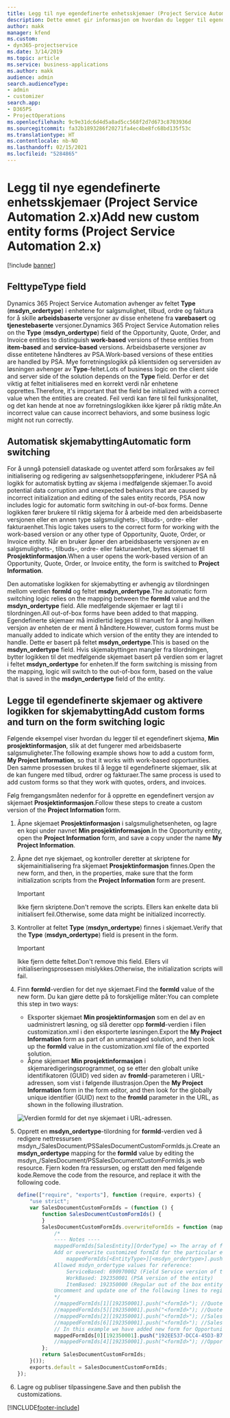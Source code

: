 ```yaml
---
title: Legg til nye egendefinerte enhetsskjemaer (Project Service Automation 2.x)
description: Dette emnet gir informasjon om hvordan du legger til egendefinerte enhetsskjemaer for salgsmuligheter, tilbud, ordrer eller fakturaer i Dynamics 365 Project Service Automation 2.x.
author: makk
manager: kfend
ms.custom:
- dyn365-projectservice
ms.date: 3/14/2019
ms.topic: article
ms.service: business-applications
ms.author: makk
audience: admin
search.audienceType:
- admin
- customizer
search.app:
- D365PS
- ProjectOperations
ms.openlocfilehash: 9c9e31dc6d4d5a8ad5cc568f2d7d673c8703936d
ms.sourcegitcommit: fa32b1893286f20271fa4ec4be8fc68bd135f53c
ms.translationtype: HT
ms.contentlocale: nb-NO
ms.lasthandoff: 02/15/2021
ms.locfileid: "5284865"
---
```

# <a name="add-new-custom-entity-forms-project-service-automation-2x"></a><span data-ttu-id="84d68-103">Legg til nye egendefinerte enhetsskjemaer (Project Service Automation 2.x)</span><span class="sxs-lookup"><span data-stu-id="84d68-103">Add new custom entity forms (Project Service Automation 2.x)</span></span>

[!include [banner](../../includes/psa-now-project-operations.md)]

## <a name="type-field"></a><span data-ttu-id="84d68-104">Felttype</span><span class="sxs-lookup"><span data-stu-id="84d68-104">Type field</span></span> 

<span data-ttu-id="84d68-105">Dynamics 365 Project Service Automation avhenger av feltet **Type** (**msdyn\_ordertype**) i enhetene for salgsmulighet, tilbud, ordre og faktura for å skille **arbeidsbaserte** versjoner av disse enhetene fra **varebasert** og **tjenestebaserte** versjoner.</span><span class="sxs-lookup"><span data-stu-id="84d68-105">Dynamics 365 Project Service Automation relies on the **Type** (**msdyn\_ordertype**) field of the Opportunity, Quote, Order, and Invoice entities to distinguish **work-based** versions of these entities from **item-based** and **service-based** versions.</span></span> <span data-ttu-id="84d68-106">Arbeidsbaserte versjoner av disse entitetene håndteres av PSA.</span><span class="sxs-lookup"><span data-stu-id="84d68-106">Work-based versions of these entities are handled by PSA.</span></span> <span data-ttu-id="84d68-107">Mye forretningslogikk på klientsiden og serversiden av løsningen avhenger av **Type**-feltet.</span><span class="sxs-lookup"><span data-stu-id="84d68-107">Lots of business logic on the client side and server side of the solution depends on the **Type** field.</span></span> <span data-ttu-id="84d68-108">Derfor er det viktig at feltet initialiseres med en korrekt verdi når enhetene opprettes.</span><span class="sxs-lookup"><span data-stu-id="84d68-108">Therefore, it's important that the field be initialized with a correct value when the entities are created.</span></span> <span data-ttu-id="84d68-109">Feil verdi kan føre til feil funksjonalitet, og det kan hende at noe av forretningslogikken ikke kjører på riktig måte.</span><span class="sxs-lookup"><span data-stu-id="84d68-109">An incorrect value can cause incorrect behaviors, and some business logic might not run correctly.</span></span>

## <a name="automatic-form-switching"></a><span data-ttu-id="84d68-110">Automatisk skjemabytting</span><span class="sxs-lookup"><span data-stu-id="84d68-110">Automatic form switching</span></span>

<span data-ttu-id="84d68-111">For å unngå potensiell dataskade og uventet atferd som forårsakes av feil initialisering og redigering av salgsenhetsoppføringene, inkluderer PSA nå logikk for automatisk bytting av skjema i medfølgende skjemaer.</span><span class="sxs-lookup"><span data-stu-id="84d68-111">To avoid potential data corruption and unexpected behaviors that are caused by incorrect initialization and editing of the sales entity records, PSA now includes logic for automatic form switching in out-of-box forms.</span></span> <span data-ttu-id="84d68-112">Denne logikken fører brukere til riktig skjema for å arbeide med den arbeidsbaserte versjonen eller en annen type salgsmulighets-, tilbuds-, ordre- eller fakturaenhet.</span><span class="sxs-lookup"><span data-stu-id="84d68-112">This logic takes users to the correct form for working with the work-based version or any other type of Opportunity, Quote, Order, or Invoice entity.</span></span> <span data-ttu-id="84d68-113">Når en bruker åpner den arbeidsbaserte versjonen av en salgsmulighets-, tilbuds-, ordre- eller fakturaenhet, byttes skjemaet til **Prosjektinformasjon**.</span><span class="sxs-lookup"><span data-stu-id="84d68-113">When a user opens the work-based version of an Opportunity, Quote, Order, or Invoice entity, the form is switched to **Project Information**.</span></span>

<span data-ttu-id="84d68-114">Den automatiske logikken for skjemabytting er avhengig av tilordningen mellom verdien **formId** og feltet **msdyn\_ordertype**.</span><span class="sxs-lookup"><span data-stu-id="84d68-114">The automatic form switching logic relies on the mapping between the **formId** value and the **msdyn\_ordertype** field.</span></span> <span data-ttu-id="84d68-115">Alle medfølgende skjemaer er lagt til i tilordningen.</span><span class="sxs-lookup"><span data-stu-id="84d68-115">All out-of-box forms have been added to that mapping.</span></span> <span data-ttu-id="84d68-116">Egendefinerte skjemaer må imidlertid legges til manuelt for å angi hvilken versjon av enheten de er ment å håndtere.</span><span class="sxs-lookup"><span data-stu-id="84d68-116">However, custom forms must be manually added to indicate which version of the entity they are intended to handle.</span></span> <span data-ttu-id="84d68-117">Dette er basert på feltet **msdyn\_ordertype**.</span><span class="sxs-lookup"><span data-stu-id="84d68-117">This is based on the **msdyn\_ordertype** field.</span></span> <span data-ttu-id="84d68-118">Hvis skjemabyttingen mangler fra tilordningen, bytter logikken til det medfølgende skjemaet basert på verdien som er lagret i feltet **msdyn\_ordertype** for enheten.</span><span class="sxs-lookup"><span data-stu-id="84d68-118">If the form switching is missing from the mapping, logic will switch to the out-of-box form, based on the value that is saved in the **msdyn\_ordertype** field of the entity.</span></span>

## <a name="add-custom-forms-and-turn-on-the-form-switching-logic"></a><span data-ttu-id="84d68-119">Legge til egendefinerte skjemaer og aktivere logikken for skjemabytting</span><span class="sxs-lookup"><span data-stu-id="84d68-119">Add custom forms and turn on the form switching logic</span></span>

<span data-ttu-id="84d68-120">Følgende eksempel viser hvordan du legger til et egendefinert skjema, **Min prosjektinformasjon**, slik at det fungerer med arbeidsbaserte salgsmuligheter.</span><span class="sxs-lookup"><span data-stu-id="84d68-120">The following example shows how to add a custom form, **My Project Information**, so that it works with work-based opportunities.</span></span> <span data-ttu-id="84d68-121">Den samme prosessen brukes til å legge til egendefinerte skjemaer, slik at de kan fungere med tilbud, ordrer og fakturaer.</span><span class="sxs-lookup"><span data-stu-id="84d68-121">The same process is used to add custom forms so that they work with quotes, orders, and invoices.</span></span>

<span data-ttu-id="84d68-122">Følg fremgangsmåten nedenfor for å opprette en egendefinert versjon av skjemaet **Prosjektinformasjon**.</span><span class="sxs-lookup"><span data-stu-id="84d68-122">Follow these steps to create a custom version of the **Project Information** form.</span></span>

1. <span data-ttu-id="84d68-123">Åpne skjemaet **Prosjektinformasjon** i salgsmulighetsenheten, og lagre en kopi under navnet **Min prosjektinformasjon**.</span><span class="sxs-lookup"><span data-stu-id="84d68-123">In the Opportunity entity, open the **Project Information** form, and save a copy under the name **My Project Information**.</span></span>
2. <span data-ttu-id="84d68-124">Åpne det nye skjemaet, og kontroller deretter at skriptene for skjemainitialisering fra skjemaet **Prosjektinformasjon** finnes.</span><span class="sxs-lookup"><span data-stu-id="84d68-124">Open the new form, and then, in the properties, make sure that the form initialization scripts from the **Project Information** form are present.</span></span> 

    > [!IMPORTANT]
    > <span data-ttu-id="84d68-125">Ikke fjern skriptene.</span><span class="sxs-lookup"><span data-stu-id="84d68-125">Don't remove the scripts.</span></span> <span data-ttu-id="84d68-126">Ellers kan enkelte data bli initialisert feil.</span><span class="sxs-lookup"><span data-stu-id="84d68-126">Otherwise, some data might be initialized incorrectly.</span></span>

3. <span data-ttu-id="84d68-127">Kontroller at feltet **Type** (**msdyn\_ordertype**) finnes i skjemaet.</span><span class="sxs-lookup"><span data-stu-id="84d68-127">Verify that the **Type** (**msdyn\_ordertype**) field is present in the form.</span></span> 

    > [!IMPORTANT]
    > <span data-ttu-id="84d68-128">Ikke fjern dette feltet.</span><span class="sxs-lookup"><span data-stu-id="84d68-128">Don't remove this field.</span></span> <span data-ttu-id="84d68-129">Ellers vil initialiseringsprosessen mislykkes.</span><span class="sxs-lookup"><span data-stu-id="84d68-129">Otherwise, the initialization scripts will fail.</span></span>

4. <span data-ttu-id="84d68-130">Finn **formId**-verdien for det nye skjemaet.</span><span class="sxs-lookup"><span data-stu-id="84d68-130">Find the **formId** value of the new form.</span></span> <span data-ttu-id="84d68-131">Du kan gjøre dette på to forskjellige måter:</span><span class="sxs-lookup"><span data-stu-id="84d68-131">You can complete this step in two ways:</span></span>

    - <span data-ttu-id="84d68-132">Eksporter skjemaet **Min prosjektinformasjon** som en del av en uadministrert løsning, og slå deretter opp **formId**-verdien i filen customization.xml i den eksporterte løsningen.</span><span class="sxs-lookup"><span data-stu-id="84d68-132">Export the **My Project Information** form as part of an unmanaged solution, and then look up the **formId** value in the customization.xml file of the exported solution.</span></span>
    - <span data-ttu-id="84d68-133">Åpne skjemaet **Min prosjektinformasjon** i skjemaredigeringsprogrammet, og se etter den globalt unike identifikatoren (GUID) ved siden av **fromId**-parameteren i URL-adressen, som vist i følgende illustrasjon.</span><span class="sxs-lookup"><span data-stu-id="84d68-133">Open the **My Project Information** form in the form editor, and then look for the globally unique identifier (GUID) next to the **fromId** parameter in the URL, as shown in the following illustration.</span></span>

    ![Verdien formId for det nye skjemaet i URL-adressen.](media/how-to-add-custom-forms-in-v2.0.png)

5. <span data-ttu-id="84d68-135">Opprett en **msdyn\_ordertype**-tilordning for **formId**-verdien ved å redigere nettressursen msdyn\_/SalesDocument/PSSalesDocumentCustomFormIds.js.</span><span class="sxs-lookup"><span data-stu-id="84d68-135">Create an **msdyn\_ordertype** mapping for the **formId** value by editing the msdyn\_/SalesDocument/PSSalesDocumentCustomFormIds.js web resource.</span></span> <span data-ttu-id="84d68-136">Fjern koden fra ressursen, og erstatt den med følgende kode.</span><span class="sxs-lookup"><span data-stu-id="84d68-136">Remove the code from the resource, and replace it with the following code.</span></span>

    ```javascript
    define(["require", "exports"], function (require, exports) {
        "use strict";
        var SalesDocumentCustomFormIds = (function () {
            function SalesDocumentCustomFormIds() {
            }
            SalesDocumentCustomFormIds.overwriteFormIds = function (mappedFormIds) {
                /*
                ---- Notes ----
                mappedFormIds[SalesEntity][OrderType] => The array of forms IDs that support particular entity and order type
                Add or overwrite customized formId for the particular entity and order type by calling:
                    mappedFormIds[<EntityType>][<msdyn_ordertype>].push("<formId>");
                Allowed msdyn_ordertype values for reference:
                    ServiceBased: 690970002 (Field Service version of the entity)
                    WorkBased: 192350001 (PSA version of the entity)
                    ItemBased: 192350000 (Regular out of the box entity)
                Uncomment and update one of the following lines to register custom PSA form for required entity:
                */      
                //mappedFormIds[1][192350001].push("<formId>"); //Quote
                //mappedFormIds[5][192350001].push("<formId>"); //Quote Line
                //mappedFormIds[2][192350001].push("<formId>"); //Sales Order
                //mappedFormIds[6][192350001].push("<formId>"); //Sales Order Line
                // In this example we have added new form for Opportunity
                mappedFormIds[0][192350001].push("192EE537-DCC4-45D3-B7AF-EA694B9113D2"); //Opportunity
                //mappedFormIds[4][192350001].push("<formId>"); //Opportunity Line
            };
            return SalesDocumentCustomFormIds;
        }());
        exports.default = SalesDocumentCustomFormIds;
    });
    ```

6. <span data-ttu-id="84d68-137">Lagre og publiser tilpassingene.</span><span class="sxs-lookup"><span data-stu-id="84d68-137">Save and then publish the customizations.</span></span>


[!INCLUDE[footer-include](../../includes/footer-banner.md)]